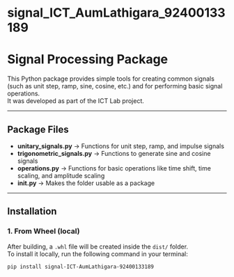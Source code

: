 # signal_ICT_AumLathigara_92400133189

# Signal Processing Package

This Python package provides simple tools for creating common signals (such as unit step, ramp, sine, cosine, etc.) and for performing basic signal operations.  
It was developed as part of the ICT Lab project.

---

## Package Files
- **unitary_signals.py** → Functions for unit step, ramp, and impulse signals  
- **trigonometric_signals.py** → Functions to generate sine and cosine signals  
- **operations.py** → Functions for basic operations like time shift, time scaling, and amplitude scaling  
- **__init__.py** → Makes the folder usable as a package  

---

## Installation

### 1. From Wheel (local)
After building, a `.whl` file will be created inside the `dist/` folder.  
To install it locally, run the following command in your terminal:

```bash
pip install signal-ICT-AumLathigara-92400133189
```

